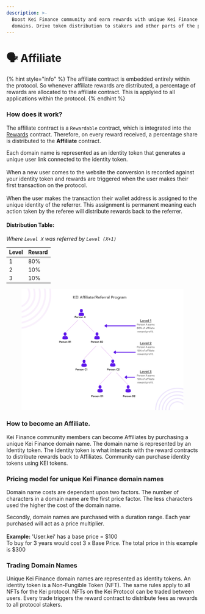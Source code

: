 ```yaml
---
description: >-
  Boost Kei Finance community and earn rewards with unique Kei Finance referral
  domains. Drive token distribution to stakers and other parts of the protocol.
---
```


# 🗣 Affiliate

{% hint style="info" %}
The affiliate contract is embedded entirely within the protocol. So whenever affiliate rewards are distributed, a percentage of rewards are allocated to the affiliate contract. This is applyied to all applications within the protocol.
{% endhint %}

### How does it work?

The affiliate contract is a `Rewardable` contract, which is integrated into the [Rewards](../technicals/kei-contracts/rewards.md) contract. Therefore, on every reward received, a percentage share is distributed to the **Affiliate** contract.

Each domain name is represented as  an identity token that generates a unique user link connected to the identity token. \
\
When a new user comes to the website the conversion is recorded against your identity token and rewards are triggered when the user makes their first transaction on the protocol. \
\
When the user makes the transaction their wallet address is assigned to the unique identity of the referrer. This assignment is permanent meaning each action taken by the referee will distribute rewards back to the referrer.&#x20;

#### Distribution Table:

_Where `Level X` was referred by `Level (X+1)`_

| Level | Reward |
| ----- | ------ |
| 1     | 80%    |
| 2     | 10%    |
| 3     | 10%    |



<figure><img src="../.gitbook/assets/image (20).png" alt=""><figcaption></figcaption></figure>

### How to become an Affiliate. &#x20;

Kei Finance community members can become Affiliates by purchasing a unique Kei Finance domain name. The domain name is represented by an Identity token. The Identity token is what interacts with the reward contracts to distribute rewards back to Affiliates. Community can purchase identity tokens using KEI tokens.&#x20;

### Pricing model for unique Kei Finance domain names

Domain name costs are dependant upon two factors. The number of characters in a domain name are the first price factor. The less characters used the higher the cost of the domain name.&#x20;

Secondly, domain names are purchased with a duration range. Each year purchased will act as a price multiplier. \
\
**Example:** 'User.kei' has a base price = $100 \
To buy for 3 years would cost 3 x Base Price. The total price in this example is $300&#x20;

### Trading Domain Names&#x20;

Unique Kei Finance domain names are represented as identity tokens. An identity token is a Non-Fungible Token (NFT). The same rules apply to all NFTs for the Kei protocol. NFTs on the Kei Protocol can be traded between users. Every trade triggers the reward contract to distribute fees as rewards to all protocol stakers.\
&#x20;
